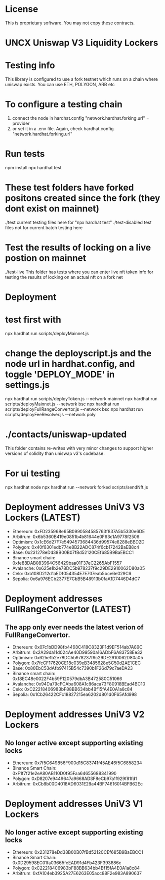# License
This is proprietary software. You may not copy these contracts.

# UNCX Uniswap V3 Liquidity Lockers

# Testing info
This library is configured to use a fork testnet which runs on a chain where uniswap exists.
You can use ETH, POLYGON, ARB etc
# To configure a testing chain
1. connect the node in hardhat.config "network.hardhat.forking.url" = provider
2. or set it in a .env file. Again, check hardhat.config "network.hardhat.forking.url"

# Run tests
npm install
npx hardhat test

# These test folders have forked positons created since the fork (they dont exist on mainnet)
./test              current testing files here for "npx hardhat test"
./test-disabled     test files not for current batch testing here

# Test the results of locking on a live postion on mainnet
./test-live         This folder has tests where you can enter live nft token info for testing the results of locking on an actual nft on a fork net

# Deployment
# test first with
npx hardhat run scripts/deployMainnet.js 
# change the deployscript.js and the node url in hardhat.config, and toggle 'DEPLOY_MODE' in settings.js
npx hardhat run scripts/deployToken.js --network mainnet
npx hardhat run scripts/deployMainnet.js --network bsc
npx hardhat run scripts/deployFullRangeConvertor.js  --network bsc
npx hardhat run scripts/deployFeeResolver.js  --network poly


# ./contacts/uniswap-updated
This folder contains re-writes with very minor changes to support higher versions of solidity than uniswap v3's codebase.

# For ui testing
npx hardhat node
npx hardhat run --network forked scripts/sendNft.js

# Deployment addresses UniV3 V3 Lockers (LATEST)
- Ethereum: 0xFD235968e65B0990584585763f837A5b5330e6DE
- Arbitrum: 0x6b5360B419e0851b4b81644e0F63c1A9778f2506
- Optimism: 0x1cE6d27F7e5494573684436d99574e8288eBBD2D
- Polygon: 0x40f6301edb774e8B22ADC874f6cb17242BaEB8c4
- Base: 0x231278eDd38B00B07fBd52120CEf685B9BaEBCC1
- Binance smart chain: 0xfe88DAB083964C56429baa01F37eC2265AbF1557
- Avalanche: 0x625e1b2e78DC5b978237f9c29DE2910062D80a05
- Celo: 0xb108D212d1aEDf054354E7E707eab5bce6e029C6
- Sepolia: 0x6a976ECb2377E7CbB5B48913b0faA1D7446D4dC7

# Deployment addresses FullRangeConvertor (LATEST)
## The app only ever needs the latest verion of FullRangeConvertor.
- Ethereum: 0x07c1bDD98fb4498C418C8323F1d9EF514ab7A89C
- Arbitrum: 0x2A29da11d024Ae40D99590a16ADbF6A83758Ee32
- Optimism: 0x625e1b2e78DC5b978237f9c29DE2910062D80a05
- Polygon: 0x7fcCF17620CE18c039eB3485628e5C50d2AE1CEC
- Base: 0x80EbC53dAfb97415B54c7390b1F26d79c7aeDA23
- Binance smart chain: 0xf8EC48e0022F4b59F120579dbA3B472580C51066
- Avalanche: 0x94Da79cFCAba608A1c86aca73F80918BEad4BC10
- Celo: 0xC22218406983bF88BB634bb4Bf15fA4E0A1a8c84
- Sepolia: 0x1Cb26422CFc18827215ea6202d801d0F65Afd998

# Deployment addresses UniV3 V2 Lockers
## No longer active except supporting existing locks
- Ethereum: 0x7f5C649856F900d15C83741f45AE46f5C6858234
- Binance Smart Chain: 0xF1f7f21e2eA80AB110D0f95Faa64655688341990
- Polygon: 0xD8207e9449647a9668AD3F8eCb97a1f929f81fd1
- Arbitrum: 0xCb8b00D4018AD6031E28a44BF74616014BFB62Ec

# Deployment addresses UniV3 V1 Lockers
## No longer active except supporting existing locks
- Ethereum: 0x231278eDd38B00B07fBd52120CEf685B9BaEBCC1
- Binance Smart Chain: 0x0D29598EC01fa03665feEAD91d4Fb423F393886c
- Polygon: 0xC22218406983bF88BB634bb4Bf15fA4E0A1a8c84
- Arbitrum: 0xfA104eb3925A27E6263E05acc88F2e983A890637
